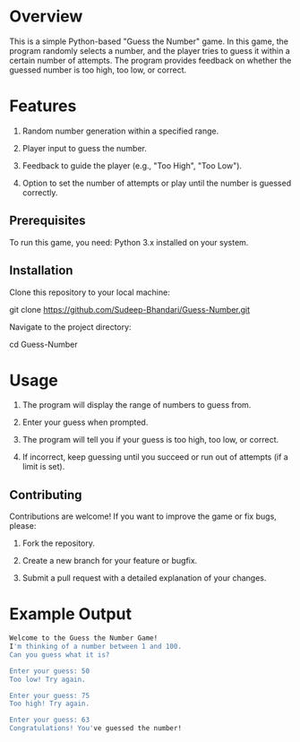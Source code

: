 # Overview

This is a simple Python-based "Guess the Number" game. In this game, the program randomly selects a number, and the player tries to guess it within a certain number of attempts. The program provides feedback on whether the guessed number is too high, too low, or correct.

# Features

1. Random number generation within a specified range.

2. Player input to guess the number.

3. Feedback to guide the player (e.g., "Too High", "Too Low").

4. Option to set the number of attempts or play until the number is guessed correctly.

## Prerequisites

To run this game, you need:  Python 3.x installed on your system.

## Installation

Clone this repository to your local machine:

git clone https://github.com/Sudeep-Bhandari/Guess-Number.git

Navigate to the project directory:

cd Guess-Number


# Usage

1. The program will display the range of numbers to guess from.

2. Enter your guess when prompted.

3. The program will tell you if your guess is too high, too low, or correct.

4. If incorrect, keep guessing until you succeed or run out of attempts (if a limit is set).

## Contributing

Contributions are welcome! If you want to improve the game or fix bugs, please:

1. Fork the repository.

2. Create a new branch for your feature or bugfix.

3. Submit a pull request with a detailed explanation of your changes.

# Example Output
```bash
Welcome to the Guess the Number Game!
I'm thinking of a number between 1 and 100.
Can you guess what it is?

Enter your guess: 50
Too low! Try again.

Enter your guess: 75
Too high! Try again.

Enter your guess: 63
Congratulations! You've guessed the number!

